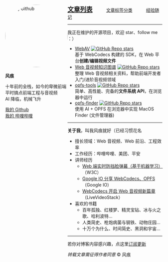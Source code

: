 <div id="home" style="display: flex;">
  <div class="avatar" style="">

<a href="https://github.com/hughfenghen" target="_blank" style="display: block; height: 203px;">
  <img src="https://avatars.githubusercontent.com/u/3307051?v=4" style="width: 200px; border-radius: 100%;" alt="我的 Github">
</a>

<p><strong>风痕</strong></p>

<p>十年前的全栈，如今的卑微前端<br/>平时搞点前端工程与音视频<br/>AI 降临，机械飞升</p>

<p>

<a href="https://github.com/hughfenghen" target="_blank">我的 Github</a><br>
<a href="https://space.bilibili.com/386916237" target="_blank">我的 哔哩哔哩</a><br>

<!-- <a href="https://t.zsxq.com/GlrxC" target="_blank">知识星球</a>（技术问答） -->

</p>

</div>

<!-- 右侧内容 -->
<div>

<p style="margin-top: 0;">
<a style="font-size: 20px; font-weight: bold;" href="./posts/">文章列表</a>
<a style="margin-left: 40px;" href="./tag/">文章标签分类</a>
<a style="margin-left: 40px;" href="https://github.com/hughfenghen/hughfenghen.github.io/issues?q=-label%3AGitalk%2C%E5%BF%83%E6%83%85%2C%E8%AF%97%E8%AF%8D%2CVssue+is%3Aopen+">经验随记</a>
</p>

---

我正在维护的开源项目，欢迎 star、follow me ：）

- <a href="https://github.com/WebAV-Tech/WebAV/">WebAV</a> <a href="https://github.com/WebAV-Tech/WebAV/"><img src="https://camo.githubusercontent.com/3bdb7ccd274b9c8cb3b351dbe63e794a2c48ad22b6265f4e65b6e78828e38a9c/68747470733a2f2f696d672e736869656c64732e696f2f6769746875622f73746172732f57656241562d546563682f5765624156" alt="GitHub Repo stars" data-canonical-src="https://img.shields.io/github/stars/WebAV-Tech/WebAV" style="max-width: 100%; vertical-align: text-bottom;"></a>  
  基于 WebCodecs 构建的 SDK，在 Web 平台**创建/编辑视频文件**
- <a href="https://github.com/hughfenghen/WebAV-KnowledgeGraph">Web 音视频知识图谱</a> <a href="https://github.com/hughfenghen/WebAV-KnowledgeGraph"><img src="https://camo.githubusercontent.com/6df38b87b28e83f2584c4da5e030ecfa6df61b3f33fef307d6d2e166fb3768c9/68747470733a2f2f696d672e736869656c64732e696f2f6769746875622f73746172732f6875676866656e6768656e2f57656241562d4b6e6f776c656467654772617068" alt="GitHub Repo stars" data-canonical-src="https://img.shields.io/github/stars/hughfenghen/WebAV-KnowledgeGraph" style="max-width: 100%; vertical-align: text-bottom;"></a>  
  整理 Web 音视频相关资料，帮助前端开发者入门/进阶音视频领域
- <a href="https://github.com/hughfenghen/opfs-tools/">opfs-tools</a> <a href="https://github.com/hughfenghen/opfs-tools/"><img src="https://camo.githubusercontent.com/5e7c8da8fa93887f658b81ac2fe4fcf5b69db136a10cb88a267e37f60d29270f/68747470733a2f2f696d672e736869656c64732e696f2f6769746875622f73746172732f6875676866656e6768656e2f6f7066732d746f6f6c73" alt="GitHub Repo stars" data-canonical-src="https://img.shields.io/github/stars/hughfenghen/opfs-tools" style="max-width: 100%; vertical-align: text-bottom;"></a>  
  简单、高性能、完备的**文件系统 API**，在浏览器中运行
- <a href="https://github.com/hughfenghen/opfs-finder/">opfs-finder</a> <a href="https://github.com/hughfenghen/opfs-finder"><img src="https://camo.githubusercontent.com/b893cb7667f6ffc40c655035304ad017f0aca23d35b2c9a9d4cf797c4008ea0a/68747470733a2f2f696d672e736869656c64732e696f2f6769746875622f73746172732f6875676866656e6768656e2f6f7066732d66696e646572" alt="GitHub Repo stars" data-canonical-src="https://img.shields.io/github/stars/hughfenghen/opfs-finder" style="max-width: 100%; vertical-align: text-bottom;"></a>  
  使用 AI + OPFS 在浏览器中实现 MacOS Finder (文件管理器)

---

**关于我**，叫我风痕就好（已经习惯花名

- 擅长领域：Web 音视频、Web 前沿、工程效率
- 工作经历：哔哩哔哩、美团、平安
- 讲师经历
  - [Web 端实时防挡脸弹幕（基于机器学习）](https://hughfenghen.github.io/posts/2023/06/21/body-mask-danmaku/)（W3C）
  - [Google IO 分享 WebCodecs、OPFS](https://hughfenghen.github.io/posts/2024/08/13/google-io-webcodecs-opfs/) （Google IO）
  - [WebCodecs 开启 Web 音视频新篇章](https://hughfenghen.github.io/posts/2023/10/06/webcodecs-new-era-for-media-on-the-web/) （LiveVideoStack）
- 喜欢的书籍
  - 百年孤独、红楼梦、精灵宝钻、冰与火之歌、哈利波特...
  - 人类简史、枪炮病菌与钢铁、动物庄园...
  - 十万个为什么、时间简史、黑洞和宇宙...

---

若你对博客内容感兴趣，点这里[订阅更新](./subscribe.html)

_转载文章需征得作者同意_ &copy; 风痕

  </div>
</div>
